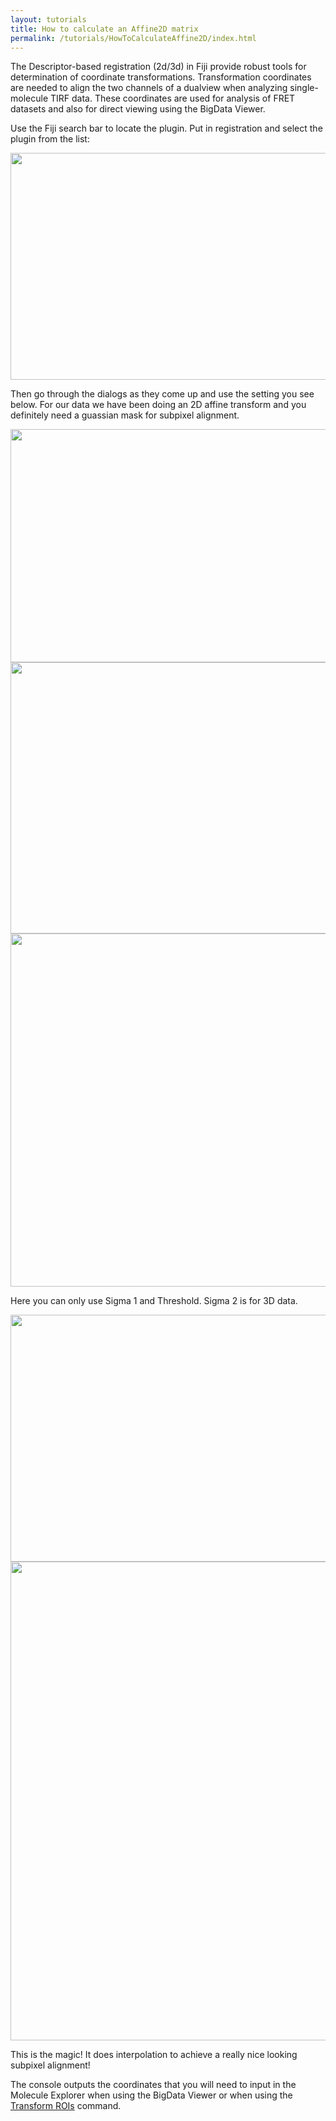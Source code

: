 ```yaml
---
layout: tutorials
title: How to calculate an Affine2D matrix
permalink: /tutorials/HowToCalculateAffine2D/index.html
---
```


The Descriptor-based registration (2d/3d) in Fiji provide robust tools for determination of coordinate transformations. Transformation coordinates are needed to align the two channels of a dualview when analyzing single-molecule TIRF data. These coordinates are used for analysis of FRET datasets and also for direct viewing using the BigData Viewer.

Use the Fiji search bar to locate the plugin. Put in registration and select the plugin from the list:

<img height='363' src='{{site.baseurl}}/tutorials/img/search.png' width='708' />

Then go through the dialogs as they come up and use the setting you see below. For our data we have been doing an 2D affine transform and you definitely need a guassian mask for subpixel alignment.

<img height='373' src='{{site.baseurl}}/tutorials/img/dialog1.png' width='705' />

<img height='434' src='{{site.baseurl}}/tutorials/img/dialog2.png' width='702' />

<img height='565' src='{{site.baseurl}}/tutorials/img/dialog3.png' width='702' />

Here you can only use Sigma 1 and Threshold. Sigma 2 is for 3D data.

<img height='395' src='{{site.baseurl}}/tutorials/img/dialog4.png' width='702' />

<img height='766' src='{{site.baseurl}}/tutorials/img/dialog5.png' width='946' />

This is the magic! It does interpolation to achieve a really nice looking subpixel alignment!

The console outputs the coordinates that you will need to input in the Molecule Explorer when using the BigData Viewer or when using the [Transform ROIs](../../docs/roi/TransformROIs) command.
